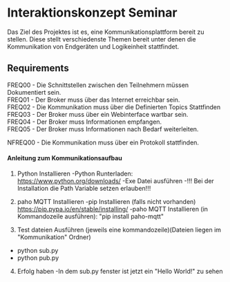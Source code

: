 # Interaktionskonzept Seminar
Das Ziel des Projektes ist es, eine Kommunikationsplattform bereit zu stellen. Diese stellt verschiedenste Themen bereit unter denen die Kommunikation von Endgeräten und Logikeinheit stattfindet.

## Requirements
FREQ00 - Die Schnittstellen zwischen den Teilnehmern müssen Dokumentiert sein. <br/>
FREQ01 - Der Broker muss über das Internet erreichbar sein. <br/>
FREQ02 - Die Kommunikation muss über die Definierten Topics Stattfinden<br/>
FREQ03 - Der Broker muss über ein Webinterface wartbar sein.<br/>
FREQ04 - Der Broker muss Informationen empfangen.<br/>
FREQ05 - Der Broker muss Informationen nach Bedarf weiterleiten.<br/>

NFREQ00 - Die Kommunikation muss über ein Protokoll stattfinden. <br/>

#### Anleitung zum Kommunikationsaufbau
1. Python Installieren
  -Python Runterladen: https://www.python.org/downloads/
  -Exe Datei ausführen
  -!!! Bei der Installation die Path Variable setzen erlauben!!!

2. paho MQTT Installieren
  -pip Installieren (falls nicht vorhanden) https://pip.pypa.io/en/stable/installing/
  -paho MQTT Installieren (in Kommandozeile ausführen): "pip install paho-mqtt"

3. Test dateien Ausführen (jeweils eine kommandozeile)(Dateien liegen im "Kommunikation" Ordner)
  - python sub.py
  - python pub.py
4. Erfolg haben
  -In dem sub.py fenster ist jetzt ein "Hello World!" zu sehen
